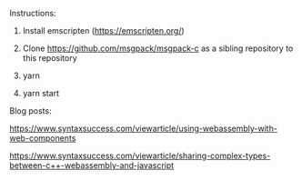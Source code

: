 Instructions:

1) Install emscripten (https://emscripten.org/)

2) Clone https://github.com/msgpack/msgpack-c as a sibling repository to this repository

3) yarn

4) yarn start

Blog posts: 

https://www.syntaxsuccess.com/viewarticle/using-webassembly-with-web-components

https://www.syntaxsuccess.com/viewarticle/sharing-complex-types-between-c++-webassembly-and-javascript
